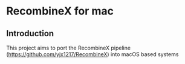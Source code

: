 # RecombineX for mac

## Introduction
This project aims to port the RecombineX pipeline (https://github.com/yjx1217/RecombineX) into macOS based systems



